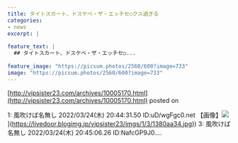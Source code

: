 ```yaml
---
title: タイトスカート、ドスケベ・ザ・エッチセ○クス過ぎる
categories:
- news
excerpt: |
  
feature_text: |
  ## タイトスカート、ドスケベ・ザ・エッチセ○...
  
feature_image: "https://picsum.photos/2560/600?image=733"
image: "https://picsum.photos/2560/600?image=733"
---
```


[http://vipsister23.com/archives/10005170.html](http://vipsister23.com/archives/10005170.html)
posted on 

<!--more-->

1: 風吹けば名無し 2022/03/24(木) 20:44:31.50 ID:uD/wgFgc0.net 【画像】![](https://livedoor.blogimg.jp/vipsister23/imgs/0/9/09ef0302.jpg[https://livedoor.blogimg.jp/vipsister23/imgs/1/3/1380aa34.jpg)](https://livedoor.blogimg.jp/vipsister23/imgs/1/3/1380aa34.jpg)) 3: 風吹けば名無し 2022/03/24(木) 20:45:06.26 ID:NafcGP9J0....
